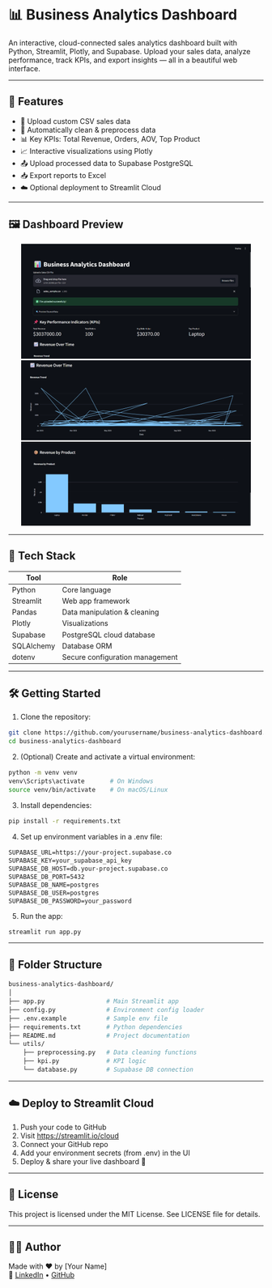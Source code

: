 # 📊 Business Analytics Dashboard

An interactive, cloud-connected sales analytics dashboard built with Python, Streamlit, Plotly, and Supabase. Upload your sales data, analyze performance, track KPIs, and export insights — all in a beautiful web interface.

---

## 🚀 Features

- 📁 Upload custom CSV sales data  
- 🧹 Automatically clean & preprocess data  
- 📊 Key KPIs: Total Revenue, Orders, AOV, Top Product  
- 📈 Interactive visualizations using Plotly  
- 📤 Upload processed data to Supabase PostgreSQL  
- 📥 Export reports to Excel  
- ☁️ Optional deployment to Streamlit Cloud  

---

## 🖼️ Dashboard Preview

<!-- Replace the image path below with your actual screenshot path -->
<p align="center">
  <img src="Screenshot 2025-05-28 150430.png" alt="Dashboard Screenshot" width="90%">
  <img src="Screenshot 2025-05-28 150455.png" alt="Dashboard Screenshot" width="90%">
  <img src="Screenshot 2025-05-28 150509.png" alt="Dashboard Screenshot" width="90%"> 
</p>

---

## 🧰 Tech Stack

| Tool         | Role                                 |
|--------------|--------------------------------------|
| Python       | Core language                        |
| Streamlit    | Web app framework                    |
| Pandas       | Data manipulation & cleaning         |
| Plotly       | Visualizations                       |
| Supabase     | PostgreSQL cloud database            |
| SQLAlchemy   | Database ORM                         |
| dotenv       | Secure configuration management      |

---

## 🛠️ Getting Started

1. Clone the repository:

```bash
git clone https://github.com/yourusername/business-analytics-dashboard.git
cd business-analytics-dashboard
```

2. (Optional) Create and activate a virtual environment:

```bash
python -m venv venv
venv\Scripts\activate       # On Windows
source venv/bin/activate    # On macOS/Linux
```

3. Install dependencies:

```bash
pip install -r requirements.txt
```

4. Set up environment variables in a .env file:

```env
SUPABASE_URL=https://your-project.supabase.co
SUPABASE_KEY=your_supabase_api_key
SUPABASE_DB_HOST=db.your-project.supabase.co
SUPABASE_DB_PORT=5432
SUPABASE_DB_NAME=postgres
SUPABASE_DB_USER=postgres
SUPABASE_DB_PASSWORD=your_password
```

5. Run the app:

```bash
streamlit run app.py
```

---

## 📂 Folder Structure

```bash
business-analytics-dashboard/
│
├── app.py                 # Main Streamlit app
├── config.py              # Environment config loader
├── .env.example           # Sample env file
├── requirements.txt       # Python dependencies
├── README.md              # Project documentation
└── utils/
    ├── preprocessing.py   # Data cleaning functions
    ├── kpi.py             # KPI logic
    └── database.py        # Supabase DB connection
```

---

## ☁️ Deploy to Streamlit Cloud

1. Push your code to GitHub  
2. Visit https://streamlit.io/cloud  
3. Connect your GitHub repo  
4. Add your environment secrets (from .env) in the UI  
5. Deploy & share your live dashboard 🚀  

---

## 📝 License

This project is licensed under the MIT License. See LICENSE file for details.

---

## 👨‍💻 Author

Made with ❤️ by [Your Name]  
🔗 [LinkedIn](https://www.linkedin.com/in/tusharkhandelwal77/) • [GitHub](https://github.com/Tushar8982)


